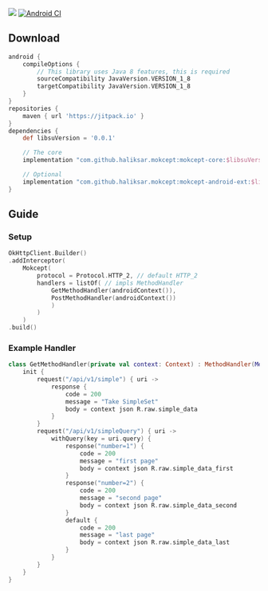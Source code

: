 [![](https://jitpack.io/v/HaliksaR/Mokcept.svg)](https://jitpack.io/#HaliksaR/Mokcept) [![Android CI](https://github.com/HaliksaR/Mokcept/actions/workflows/android.yml/badge.svg?branch=master)](https://github.com/HaliksaR/Mokcept/actions/workflows/android.yml)

## Download
```groovy
android {
    compileOptions {
        // This library uses Java 8 features, this is required
        sourceCompatibility JavaVersion.VERSION_1_8
        targetCompatibility JavaVersion.VERSION_1_8
    }
}
repositories {
    maven { url 'https://jitpack.io' }
}
dependencies {
    def libsuVersion = '0.0.1'

    // The core
    implementation "com.github.haliksar.mokcept:mokcept-core:$libsuVersion"

    // Optional
    implementation "com.github.haliksar.mokcept:mokcept-android-ext:$libsuVersion"
}
```


## Guide

### Setup
```kotlin
OkHttpClient.Builder()
.addInterceptor(
    Mokcept(
        protocol = Protocol.HTTP_2, // default HTTP_2
        handlers = listOf( // impls MethodHandler
            GetMethodHandler(androidContext()),
            PostMethodHandler(androidContext())
            )
        )
    )
.build()
```

### Example Handler

```kotlin
class GetMethodHandler(private val context: Context) : MethodHandler(Method.GET) {
    init {
        request("/api/v1/simple") { uri ->
            response {
                code = 200
                message = "Take SimpleSet"
                body = context json R.raw.simple_data
            }
        }
        request("/api/v1/simpleQuery") { uri ->
            withQuery(key = uri.query) {
                response("number=1") {
                    code = 200
                    message = "first page"
                    body = context json R.raw.simple_data_first
                }
                response("number=2") {
                    code = 200
                    message = "second page"
                    body = context json R.raw.simple_data_second
                }
                default {
                    code = 200
                    message = "last page"
                    body = context json R.raw.simple_data_last
                }
            }
        }
    }
}
```